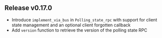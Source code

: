 ## Release v0.17.0
- Introduce `implement_via_bus` in `Polling_state_rpc` with support for client state
  management and an optional client forgotten callback
- Add `version` function to retrieve the version of the polling state RPC

